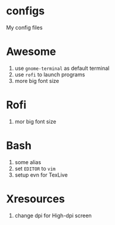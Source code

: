 # configs
My config files

# Awesome
1. use `gnome-terminal` as default terminal
2. use `rofi` to launch programs
3. more big font size

# Rofi
1. mor big font size

# Bash
1. some alias
2. set `EDITOR` to `vim`
3. setup evn for TexLive

# Xresources
1. change dpi for High-dpi screen

